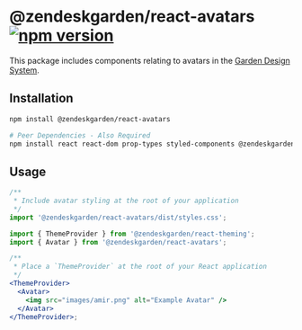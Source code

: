 # @zendeskgarden/react-avatars [![npm version](https://img.shields.io/npm/v/@zendeskgarden/react-avatars.svg?style=flat-square)](https://www.npmjs.com/package/@zendeskgarden/react-avatars)

This package includes components relating to avatars in the
[Garden Design System](https://zendeskgarden.github.io/).

## Installation

```sh
npm install @zendeskgarden/react-avatars

# Peer Dependencies - Also Required
npm install react react-dom prop-types styled-components @zendeskgarden/react-theming
```

## Usage

```jsx static
/**
 * Include avatar styling at the root of your application
 */
import '@zendeskgarden/react-avatars/dist/styles.css';

import { ThemeProvider } from '@zendeskgarden/react-theming';
import { Avatar } from '@zendeskgarden/react-avatars';

/**
 * Place a `ThemeProvider` at the root of your React application
 */
<ThemeProvider>
  <Avatar>
    <img src="images/amir.png" alt="Example Avatar" />
  </Avatar>
</ThemeProvider>;
```
